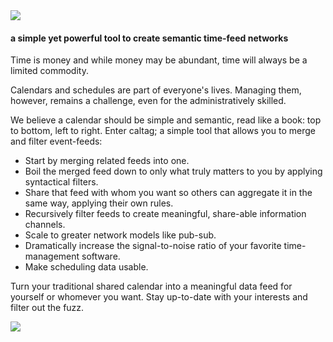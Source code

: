 <img src="http://hz14.the-admins.ch/gfx/caltag.png"/>

#### a simple yet powerful tool to create semantic time-feed networks

Time is money and while money may be abundant, time will always be a limited commodity.

Calendars and schedules are part of everyone's lives. Managing them, however, remains a challenge, even for the administratively skilled.

We believe a calendar should be simple and semantic, read like a book: top to bottom, left to right. Enter caltag; a simple tool that allows you to merge and filter event-feeds:

* Start by merging related feeds into one.
* Boil the merged feed down to only what truly matters to you by applying syntactical filters.
* Share that feed with whom you want so others can aggregate it in the same way, applying their own rules.
* Recursively filter feeds to create meaningful, share-able information channels.
* Scale to greater network models like pub-sub.
* Dramatically increase the signal-to-noise ratio of your favorite time-management software.
* Make scheduling data usable.

Turn your traditional shared calendar into a meaningful data feed for yourself or whomever you want. Stay up-to-date with your interests and filter out the fuzz.

<img src="https://hostr.co/file/K13PXeNoYLiS/banner.png"/>
